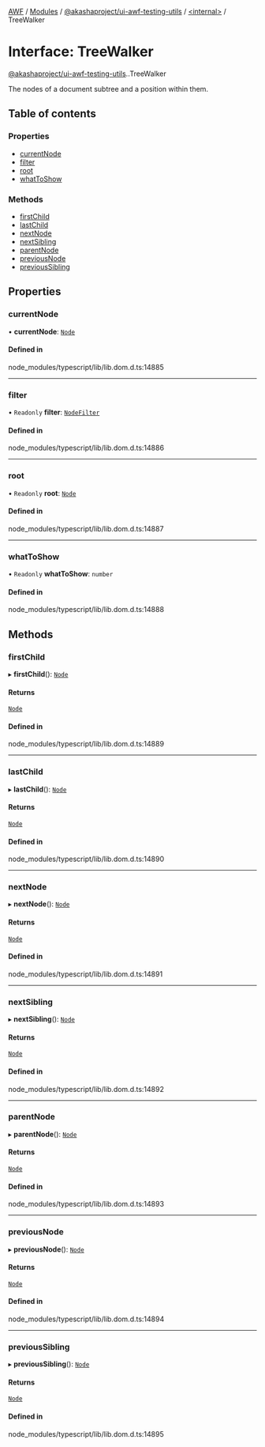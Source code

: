 [AWF](../README.md) / [Modules](../modules.md) / [@akashaproject/ui-awf-testing-utils](../modules/akashaproject_ui_awf_testing_utils.md) / [<internal\>](../modules/akashaproject_ui_awf_testing_utils._internal_.md) / TreeWalker

# Interface: TreeWalker

[@akashaproject/ui-awf-testing-utils](../modules/akashaproject_ui_awf_testing_utils.md).[<internal>](../modules/akashaproject_ui_awf_testing_utils._internal_.md).TreeWalker

The nodes of a document subtree and a position within them.

## Table of contents

### Properties

- [currentNode](akashaproject_ui_awf_testing_utils._internal_.TreeWalker.md#currentnode)
- [filter](akashaproject_ui_awf_testing_utils._internal_.TreeWalker.md#filter)
- [root](akashaproject_ui_awf_testing_utils._internal_.TreeWalker.md#root)
- [whatToShow](akashaproject_ui_awf_testing_utils._internal_.TreeWalker.md#whattoshow)

### Methods

- [firstChild](akashaproject_ui_awf_testing_utils._internal_.TreeWalker.md#firstchild)
- [lastChild](akashaproject_ui_awf_testing_utils._internal_.TreeWalker.md#lastchild)
- [nextNode](akashaproject_ui_awf_testing_utils._internal_.TreeWalker.md#nextnode)
- [nextSibling](akashaproject_ui_awf_testing_utils._internal_.TreeWalker.md#nextsibling)
- [parentNode](akashaproject_ui_awf_testing_utils._internal_.TreeWalker.md#parentnode)
- [previousNode](akashaproject_ui_awf_testing_utils._internal_.TreeWalker.md#previousnode)
- [previousSibling](akashaproject_ui_awf_testing_utils._internal_.TreeWalker.md#previoussibling)

## Properties

### currentNode

• **currentNode**: [`Node`](../modules/akashaproject_ui_awf_testing_utils._internal_.md#node)

#### Defined in

node_modules/typescript/lib/lib.dom.d.ts:14885

___

### filter

• `Readonly` **filter**: [`NodeFilter`](../modules/akashaproject_ui_awf_testing_utils._internal_.md#nodefilter)

#### Defined in

node_modules/typescript/lib/lib.dom.d.ts:14886

___

### root

• `Readonly` **root**: [`Node`](../modules/akashaproject_ui_awf_testing_utils._internal_.md#node)

#### Defined in

node_modules/typescript/lib/lib.dom.d.ts:14887

___

### whatToShow

• `Readonly` **whatToShow**: `number`

#### Defined in

node_modules/typescript/lib/lib.dom.d.ts:14888

## Methods

### firstChild

▸ **firstChild**(): [`Node`](../modules/akashaproject_ui_awf_testing_utils._internal_.md#node)

#### Returns

[`Node`](../modules/akashaproject_ui_awf_testing_utils._internal_.md#node)

#### Defined in

node_modules/typescript/lib/lib.dom.d.ts:14889

___

### lastChild

▸ **lastChild**(): [`Node`](../modules/akashaproject_ui_awf_testing_utils._internal_.md#node)

#### Returns

[`Node`](../modules/akashaproject_ui_awf_testing_utils._internal_.md#node)

#### Defined in

node_modules/typescript/lib/lib.dom.d.ts:14890

___

### nextNode

▸ **nextNode**(): [`Node`](../modules/akashaproject_ui_awf_testing_utils._internal_.md#node)

#### Returns

[`Node`](../modules/akashaproject_ui_awf_testing_utils._internal_.md#node)

#### Defined in

node_modules/typescript/lib/lib.dom.d.ts:14891

___

### nextSibling

▸ **nextSibling**(): [`Node`](../modules/akashaproject_ui_awf_testing_utils._internal_.md#node)

#### Returns

[`Node`](../modules/akashaproject_ui_awf_testing_utils._internal_.md#node)

#### Defined in

node_modules/typescript/lib/lib.dom.d.ts:14892

___

### parentNode

▸ **parentNode**(): [`Node`](../modules/akashaproject_ui_awf_testing_utils._internal_.md#node)

#### Returns

[`Node`](../modules/akashaproject_ui_awf_testing_utils._internal_.md#node)

#### Defined in

node_modules/typescript/lib/lib.dom.d.ts:14893

___

### previousNode

▸ **previousNode**(): [`Node`](../modules/akashaproject_ui_awf_testing_utils._internal_.md#node)

#### Returns

[`Node`](../modules/akashaproject_ui_awf_testing_utils._internal_.md#node)

#### Defined in

node_modules/typescript/lib/lib.dom.d.ts:14894

___

### previousSibling

▸ **previousSibling**(): [`Node`](../modules/akashaproject_ui_awf_testing_utils._internal_.md#node)

#### Returns

[`Node`](../modules/akashaproject_ui_awf_testing_utils._internal_.md#node)

#### Defined in

node_modules/typescript/lib/lib.dom.d.ts:14895
